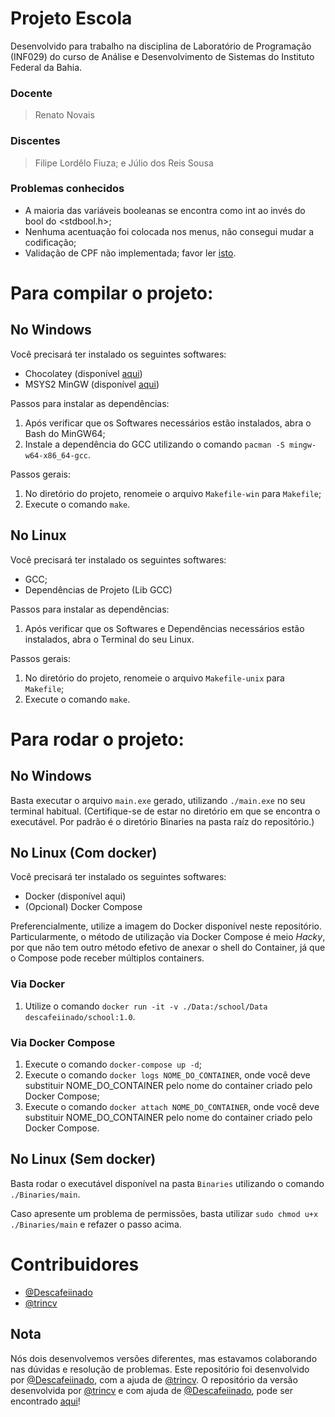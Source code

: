 # Projeto Escola

Desenvolvido para trabalho na disciplina de Laboratório de Programação (INF029) do curso de Análise e Desenvolvimento de Sistemas do Instituto Federal da Bahia.

### Docente
> Renato Novais

### Discentes
> Filipe Lordêlo Fiuza; e
> Júlio dos Reis Sousa

### Problemas conhecidos
- A maioria das variáveis booleanas se encontra como int ao invés do bool do <stdbool.h>;
- Nenhuma acentuação foi colocada nos menus, não consegui mudar a codificação;
- Validação de CPF não implementada; favor ler [isto](https://github.com/Descafeiinado/ProjetoEscola/blob/main/Source/Views/Students/Handlers/HandleCreateStudent.c#L14).

# Para compilar o projeto:
## No Windows

Você precisará ter instalado os seguintes softwares:
- Chocolatey (disponível [aqui](https://chocolatey.org/install))
- MSYS2 MinGW (disponível [aqui](https://www.msys2.org))

Passos para instalar as dependências:

1. Após verificar que os Softwares necessários estão instalados, abra o Bash do MinGW64;
2. Instale a dependência do GCC utilizando o comando `pacman -S mingw-w64-x86_64-gcc`.

Passos gerais:

1. No diretório do projeto, renomeie o arquivo `Makefile-win` para `Makefile`;
2. Execute o comando `make`.

## No Linux

Você precisará ter instalado os seguintes softwares:
- GCC;
- Dependências de Projeto (Lib GCC)

Passos para instalar as dependências:

1. Após verificar que os Softwares e Dependências necessários estão instalados, abra o Terminal do seu Linux.

Passos gerais:

1. No diretório do projeto, renomeie o arquivo `Makefile-unix` para `Makefile`;
2. Execute o comando `make`.

# Para rodar o projeto:
## No Windows
Basta executar o arquivo `main.exe` gerado, utilizando `./main.exe` no seu terminal habitual. (Certifique-se de estar no diretório em que se encontra o executável. Por padrão é o diretório Binaries na pasta raíz do repositório.)

## No Linux (Com docker)
Você precisará ter instalado os seguintes softwares:

- Docker (disponível aqui)
- (Opcional) Docker Compose

Preferencialmente, utilize a imagem do Docker disponível neste repositório. Particularmente, o método de utilização via Docker Compose é meio _Hacky_, por que não tem outro método efetivo de anexar o shell do Container, já que o Compose pode receber múltiplos containers. 

### Via Docker

1. Utilize o comando `docker run -it -v ./Data:/school/Data descafeiinado/school:1.0`.

### Via Docker Compose

1. Execute o comando `docker-compose up -d`;
2. Execute o comando `docker logs NOME_DO_CONTAINER`, onde você deve substituir NOME_DO_CONTAINER pelo nome do container criado pelo Docker Compose;
3. Execute o comando `docker attach NOME_DO_CONTAINER`, onde você deve substituir NOME_DO_CONTAINER pelo nome do container criado pelo Docker Compose.

## No Linux (Sem docker)
Basta rodar o executável disponível na pasta `Binaries` utilizando o comando `./Binaries/main`.

Caso apresente um problema de permissões, basta utilizar `sudo chmod u+x ./Binaries/main` e refazer o passo acima.

# Contribuidores

- [@Descafeiinado](https://github.com/Descafeiinado)
- [@trincv](https://github.com/trincv)

## Nota
Nós dois desenvolvemos versões diferentes, mas estavamos colaborando nas dúvidas e resolução de problemas.
Este repositório foi desenvolvido por [@Descafeiinado](https://github.com/Descafeiinado), com a ajuda de [@trincv](https://github.com/trincv).
O repositório da versão desenvolvida por [@trincv](https://github.com/trincv) e com ajuda de [@Descafeiinado](https://github.com/Descafeiinado), pode ser encontrado
[aqui](https://github.com/trincv/INF029-FilipeFiuza)!